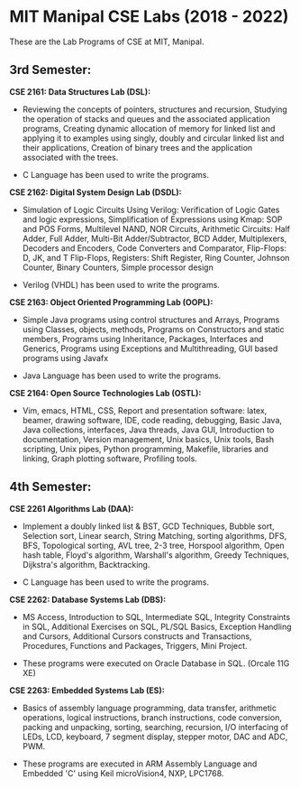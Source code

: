 # **MIT Manipal CSE Labs (2018 - 2022)**

These are the Lab Programs of CSE at MIT, Manipal.

## 3rd Semester: 

**CSE 2161: Data Structures Lab (DSL):** 

- Reviewing the concepts of pointers, structures and recursion, Studying the operation of stacks and queues and the associated application programs, Creating dynamic allocation of memory for linked list and applying it to examples using singly, doubly and circular linked list and their applications, Creation of binary trees and the application associated with the trees.

- C Language has been used to write the programs.

**CSE 2162: Digital System Design Lab (DSDL):** 

- Simulation of Logic Circuits Using Verilog: Verification of Logic Gates and logic expressions, Simplification of Expressions using Kmap: SOP and POS Forms, Multilevel NAND, NOR Circuits, Arithmetic Circuits: Half Adder, Full Adder, Multi-Bit Adder/Subtractor, BCD Adder, Multiplexers, Decoders and Encoders, Code Converters and Comparator, Flip-Flops: D, JK, and T Flip-Flops, Registers: Shift Register, Ring Counter, Johnson Counter, Binary Counters, Simple processor design

- Verilog (VHDL) has been used to write the programs.

**CSE 2163: Object Oriented Programming Lab (OOPL):** 

- Simple Java programs using control structures and Arrays, Programs using Classes, objects, methods, Programs on Constructors and static members, Programs using Inheritance, Packages, Interfaces and Generics, Programs using Exceptions and Multithreading, GUI based programs using Javafx

-  Java Language has been used to write the programs.

**CSE 2164: Open Source Technologies Lab (OSTL):** 

- Vim, emacs, HTML, CSS, Report and presentation software: latex, beamer, drawing software, IDE, code reading, debugging, Basic Java, Java collections, interfaces, Java threads, Java GUI, Introduction to documentation, Version management, Unix basics, Unix tools, Bash scripting, Unix pipes, Python programming, Makefile, libraries and linking, Graph plotting software, Profiling tools.


## 4th Semester: 

**CSE 2261 Algorithms Lab (DAA):** 

- Implement a doubly linked list & BST, GCD Techniques, Bubble sort, Selection sort, Linear search, String Matching, sorting algorithms, DFS, BFS, Topological sorting, AVL tree, 2-3 tree, Horspool algorithm, Open hash table, Floyd's algorithm, Warshall's algorithm, Greedy Techniques, Dijkstra's algorithm, Backtracking.

- C Language has been used to write the programs.

**CSE 2262: Database Systems Lab (DBS):**

- MS Access, Introduction to SQL, Intermediate SQL, Integrity Constraints in SQL, Additional Exercises on SQL, PL/SQL Basics, Exception Handling and Cursors, Additional Cursors constructs and Transactions, Procedures, Functions and Packages, Triggers, Mini Project. 

- These programs were executed on Oracle Database in SQL. (Orcale 11G XE)

**CSE 2263: Embedded Systems Lab (ES):**

- Basics of assembly language programming, data transfer, arithmetic operations, logical instructions, branch instructions, code conversion, packing and unpacking, sorting, searching, recursion, I/O interfacing of LEDs, LCD, keyboard, 7 segment display, stepper motor, DAC and ADC, PWM.

- These programs are executed in ARM Assembly Language and Embedded 'C' using Keil microVision4, NXP, LPC1768.
